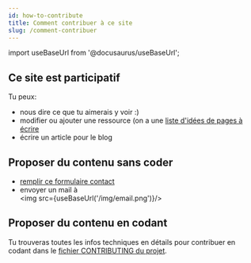 ```yaml
---
id: how-to-contribute
title: Comment contribuer à ce site
slug: /comment-contribuer 
---
```


import useBaseUrl from '@docusaurus/useBaseUrl';

## Ce site est participatif
Tu peux:
  - nous dire ce que tu aimerais y voir :)
  - modifier ou ajouter une ressource (on a une [liste d'idées de pages à écrire](/CONTRIBUTING.md#des-idées-de-pages-à-écrire)
  - écrire un article pour le blog

## Proposer du contenu sans coder
- [remplir ce formulaire contact](https://docs.google.com/forms/d/e/1FAIpQLSc9RNDuJ4TG6EnPB4iJ4zDfpig47JckNAesoE_SuqgLvTythA/viewform?usp=sf_link)
- envoyer un mail à<br/>
<img src={useBaseUrl('/img/email.png')}/>

## Proposer du contenu en codant
Tu trouveras toutes les infos techniques en détails pour contribuer en codant dans le [fichier CONTRIBUTING du projet](/CONTRIBUTING.md).
